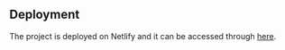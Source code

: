 ## Deployment

The project is deployed on Netlify and it can be accessed through [here](https://guess-my-number-codethydominus.netlify.app).

